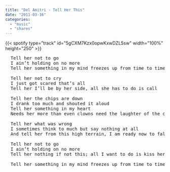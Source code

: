 ```yaml
---
title: "Del Amitri - Tell Her This"
date: "2011-03-16"
categories:
  - "music"
  - "shares"
---
```


{{< spotify type="track" id="5gCXM7Kzx0opwKxwDZL5sw" width="100%" height="250" >}}

<pre>
  Tell her not to go 
  I ain’t holding on no more 
  Tell her something in my mind freezes up from time to time 

  Tell her not to cry 
  I just got scared that’s all 
  Tell her I’ll be by her side, all she has to do is call

  Tell her the chips are down 
  I drank too much and shouted it aloud 
  Tell her something in my heart 
  Needs her more than even clowns need the laughter of the crowd 

  Tell her what was wrong 
  I sometimes think to much but say nothing at all 
  And tell her from this high terrain, I am ready now to fall, i am ready now to fall 

  Tell her not to go 
  I ain’t holding on no more 
  Tell her nothing if not this; all I want to do is kiss her 

  Tell her something in my mind freezes up from time to time.
</pre>